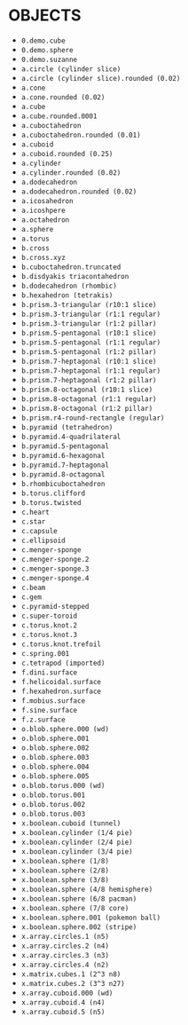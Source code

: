 # OBJECTS

- `0.demo.cube`
- `0.demo.sphere`
- `0.demo.suzanne`
- `a.circle (cylinder slice)`
- `a.circle (cylinder slice).rounded (0.02)`
- `a.cone`
- `a.cone.rounded (0.02)`
- `a.cube`
- `a.cube.rounded.0001`
- `a.cuboctahedron`
- `a.cuboctahedron.rounded (0.01)`
- `a.cuboid`
- `a.cuboid.rounded (0.25)`
- `a.cylinder`
- `a.cylinder.rounded (0.02)`
- `a.dodecahedron`
- `a.dodecahedron.rounded (0.02)`
- `a.icosahedron`
- `a.icoshpere`
- `a.octahedron`
- `a.sphere`
- `a.torus`
- `b.cross`
- `b.cross.xyz`
- `b.cuboctahedron.truncated`
- `b.disdyakis triacontahedron`
- `b.dodecahedron (rhombic)`
- `b.hexahedron (tetrakis)`
- `b.prism.3-triangular (r10:1 slice)`
- `b.prism.3-triangular (r1:1 regular)`
- `b.prism.3-triangular (r1:2 pillar)`
- `b.prism.5-pentagonal (r10:1 slice)`
- `b.prism.5-pentagonal (r1:1 regular)`
- `b.prism.5-pentagonal (r1:2 pillar)`
- `b.prism.7-heptagonal (r10:1 slice)`
- `b.prism.7-heptagonal (r1:1 regular)`
- `b.prism.7-heptagonal (r1:2 pillar)`
- `b.prism.8-octagonal (r10:1 slice)`
- `b.prism.8-octagonal (r1:1 regular)`
- `b.prism.8-octagonal (r1:2 pillar)`
- `b.prism.r4-round-rectangle (regular)`
- `b.pyramid (tetrahedron)`
- `b.pyramid.4-quadrilateral`
- `b.pyramid.5-pentagonal`
- `b.pyramid.6-hexagonal`
- `b.pyramid.7-heptagonal`
- `b.pyramid.8-octagonal`
- `b.rhombicuboctahedron`
- `b.torus.clifford`
- `b.torus.twisted`
- `c.heart`
- `c.star`
- `c.capsule`
- `c.ellipsoid`
- `c.menger-sponge`
- `c.menger-sponge.2`
- `c.menger-sponge.3`
- `c.menger-sponge.4`
- `c.beam`
- `c.gem`
- `c.pyramid-stepped`
- `c.super-toroid`
- `c.torus.knot.2`
- `c.torus.knot.3`
- `c.torus.knot.trefoil`
- `c.spring.001`
- `c.tetrapod (imported)`
- `f.dini.surface`
- `f.helicoidal.surface`
- `f.hexahedron.surface`
- `f.mobius.surface`
- `f.sine.surface`
- `f.z.surface`
- `o.blob.sphere.000 (wd)`
- `o.blob.sphere.001`
- `o.blob.sphere.002`
- `o.blob.sphere.003`
- `o.blob.sphere.004`
- `o.blob.sphere.005`
- `o.blob.torus.000 (wd)`
- `o.blob.torus.001`
- `o.blob.torus.002`
- `o.blob.torus.003`
- `x.boolean.cuboid (tunnel)`
- `x.boolean.cylinder (1/4 pie)`
- `x.boolean.cylinder (2/4 pie)`
- `x.boolean.cylinder (3/4 pie)`
- `x.boolean.sphere (1/8)`
- `x.boolean.sphere (2/8)`
- `x.boolean.sphere (3/8)`
- `x.boolean.sphere (4/8 hemisphere)`
- `x.boolean.sphere (6/8 pacman)`
- `x.boolean.sphere (7/8 core)`
- `x.boolean.sphere.001 (pokemon ball)`
- `x.boolean.sphere.002 (stripe)`
- `x.array.circles.1 (n5)`
- `x.array.circles.2 (n4)`
- `x.array.circles.3 (n3)`
- `x.array.circles.4 (n2)`
- `x.matrix.cubes.1 (2^3 n8)`
- `x.matrix.cubes.2 (3^3 n27)`
- `x.array.cuboid.000 (wd)`
- `x.array.cuboid.4 (n4)`
- `x.array.cuboid.5 (n5)`
